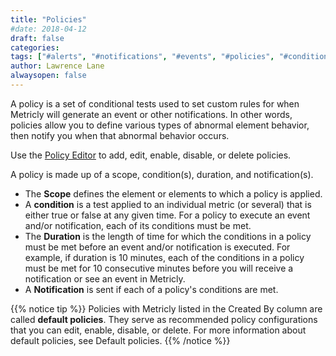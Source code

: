 ```yaml
---
title: "Policies"
#date: 2018-04-12
draft: false
categories:
tags: ["#alerts", "#notifications", "#events", "#policies", "#conditions", "#scope"]
author: Lawrence Lane
alwaysopen: false
---
```


A policy is a set of conditional tests used to set custom rules for when Metricly will generate an event or other notifications. In other words, policies allow you to define various types of abnormal element behavior, then notify you when that abnormal behavior occurs.

Use the [Policy Editor][1] to add, edit, enable, disable, or delete policies.

A policy is made up of a scope, condition(s), duration, and notification(s).

- The **Scope** defines the element or elements to which a policy is applied.
- A **condition** is a test applied to an individual metric (or several) that is either true or false at any given time. For a policy to execute an event and/or notification, each of its conditions must be met.
- The **Duration** is the length of time for which the conditions in a policy must be met before an event and/or notification is executed. For example, if duration is 10 minutes, each of the conditions in a policy must be met for 10 consecutive minutes before you will receive a notification or see an event in Metricly.
- A **Notification** is sent if each of a policy's conditions are met.

{{% notice tip %}}
Policies with Metricly listed in the Created By column are called **default policies**. They serve as recommended policy configurations that you can edit, enable, disable, or delete. For more information about default policies, see Default policies.
{{% /notice %}}

[1]: /alerts-notifications/policies/create-edit-policies
